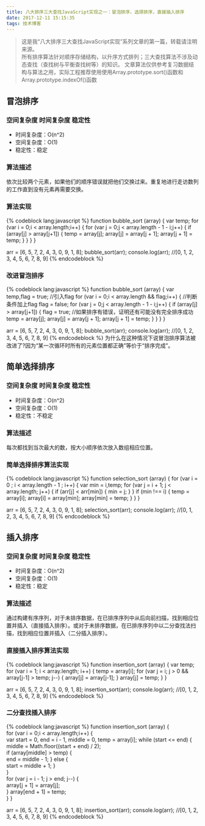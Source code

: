 ```yaml
---
title: 八大排序三大查找JavaScript实现之一：冒泡排序，选择排序，直接插入排序
date: 2017-12-11 15:15:35
tags: 技术博客
---
```

> 这是我“八大排序三大查找JavaScript实现”系列文章的第一篇，转载请注明来源。  
>所有排序算法针对顺序存储结构，以升序方式排列；三大查找算法不涉及动态查找（查找树与平衡查找树等）的知识。
>文章算法仅供参考复习数据结构与算法之用，实际工程推荐使用使用Array.prototype.sort()函数和Array.prototype.indexOf()函数

## 冒泡排序
### 空间复杂度 时间复杂度 稳定性
* 时间复杂度：O(n^2)
* 空间复杂度：O(1)
* 稳定性：稳定

### 算法描述
依次比较两个元素，如果他们的顺序错误就把他们交换过来。重复地进行走访数列的工作直到没有元素再需要交换。
### 算法实现
{% codeblock lang:javascript %}
function bubble_sort (array) {
  var temp;
  for (var i = 0;i < array.length;i++) {
    for (var j = 0;j < array.length - 1 - i;j++) {
      if (array[j] > array[j+1]) {
        temp = array[j];
        array[j] = array[j + 1];
        array[j + 1] = temp;
      }
    }
  }
}

arr = [6, 5, 7, 2, 4, 3, 0, 9, 1, 8];
bubble_sort(arr);
console.log(arr); //[0, 1, 2, 3, 4, 5, 6, 7, 8, 9]
{% endcodeblock %}
### 改进冒泡排序
{% codeblock lang:javascript %}
function bubble_sort (array) {
  var temp,flag = true; //引入flag
  for (var i = 0;i < array.length && flag;i++) {    //判断条件加上flag
    flag = false;
    for (var j = 0;j < array.length - 1 - i;j++) {
      if (array[j] > array[j+1]) {
        flag = true; //如果排序有错误，证明还有可能没有完全排序成功
        temp = array[j];
        array[j] = array[j + 1];
        array[j + 1] = temp;
      }
    }
  }
}

arr = [6, 5, 7, 2, 4, 3, 0, 9, 1, 8];
bubble_sort(arr);
console.log(arr); //[0, 1, 2, 3, 4, 5, 6, 7, 8, 9]
{% endcodeblock %}
为什么在这种情况下说冒泡排序算法被改进了?因为“某一次循环时所有的元素位置都正确”等价于“排序完成”。

## 简单选择排序

### 空间复杂度 时间复杂度 稳定性
* 时间复杂度：O(n^2)
* 空间复杂度：O(1)
* 稳定性：不稳定

### 算法描述
每次都找到当次最大的数，按大小顺序依次放入数组相应位置。

### 简单选择排序算法实现
{% codeblock lang:javascript %}
function selection_sort (array) {
	for (var i = 0 ; i < array.length - 1 ; i++) {
		var min = i,temp;
		for (var j = i + 1; j < array.length; j++) {
      if (arr[j] < arr[min]) {
        min = j;
      }
    }
    if (min !== i) {
      temp = array[i];
      array[i] = array[min];
      array[min] = temp;
    }
	}
}

arr = [6, 5, 7, 2, 4, 3, 0, 9, 1, 8];
selection_sort(arr);
console.log(arr); //[0, 1, 2, 3, 4, 5, 6, 7, 8, 9]
{% endcodeblock %}

## 插入排序

### 空间复杂度 时间复杂度 稳定性
* 时间复杂度：O(n^2)
* 空间复杂度：O(1)
* 稳定性：稳定

### 算法描述
通过构建有序序列，对于未排序数据，在已排序序列中从后向前扫描，找到相应位置并插入（直接插入排序）。或对于未排序数据，在已排序序列中以二分查找法扫描，找到相应位置并插入（二分插入排序）。

### 直接插入排序算法实现
{% codeblock lang:javascript %}
function insertion_sort (array) {
  var temp;
  for (var i = 1; i < array.length; i++) {
    temp = array[i];
    for (var j = i; j > 0 && array[j-1] > temp; j--) {
        array[j] = array[j-1];
    }
    array[j] = temp;
  }
}

arr = [6, 5, 7, 2, 4, 3, 0, 9, 1, 8];
insertion_sort(arr);
console.log(arr); //[0, 1, 2, 3, 4, 5, 6, 7, 8, 9]
{% endcodeblock %}

### 二分查找插入排序
{% codeblock lang:javascript %}
function insertion_sort (array) {  
  for (var i = 0;i < array.length;i++) {  
    var start = 0, end = i - 1, middle = 0, temp = array[i];
    while (start <= end) {  
      middle = Math.floor((start + end) / 2);  
      if (array[middle] > temp) {  
        end = middle - 1;
      } else {  
        start = middle + 1;
      }  
    }  
    for (var j = i - 1; j > end; j--) {  
       array[j + 1] = array[j];  
    }
    array[end + 1] = temp;  
  }
}  

arr = [6, 5, 7, 2, 4, 3, 0, 9, 1, 8];
insertion_sort(arr);
console.log(arr); //[0, 1, 2, 3, 4, 5, 6, 7, 8, 9]
{% endcodeblock %}
